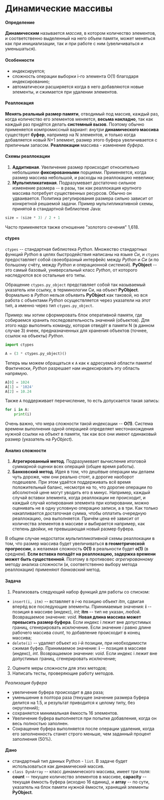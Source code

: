 # Динамические массивы

#### Определение

__Динамическим__ называется _массив_, в котором количество элементов, и соответственно выделенный на него объем памяти, может меняться как при инициализации, так и при работе с ним (увеличиваться и уменьшаться).

#### Особенности

- индексируется;
- сложность операции выборки i-го элемента O(1) благодаря индексированию;
- автоматически расширяется когда в него добавляются новые элементы, и сжимается при удалении элементов.

#### Реаллокация

__Менять реальный размер памяти__, отводимый под массив, каждый раз, когда количество его элементов меняется, __весьма накладно__, так как каждый раз придётся делать __системный вызов__. Поэтому обычно применяется компромиссный вариант: _внутри_ __динамического массива__ существует __буфер__, например на N элементов, и только когда добавляется новый N+1 элемент, размер этого буфера увеличивается с приличным запасом.
__Реаллокации__ массива - изменение _буфера_.

#### Схемы реаллокации

1. __Аддитивная__. Увеличение размер происходит относительно небольшими __фиксированными__ порциями. Применяется, когда размер массива небольшой, и расходы на реаллокацию невелики;
2. __Мультипликативная__. Подразумевает достаточно сильное изменение размера -- в разы, так как реаллокация крупного массива потребует существенных ресурсов. Обычно он удваивается. Политика регулирования размера сильно зависит от конкретной решаемой задачи.
Пример мультипликативной схемы, принятой в стандартной библиотеке Java:

```java
size = (size * 3) / 2 + 1
```

Часто применяется также отношение "золотого сечения" 1,618.

#### ctypes

`ctypes` -- стандартная библиотека _Python_. Множество стандартных функций _Python_ в целях быстродействия написаны на языке _Си_, и `ctypes` предоставляет собой своеобразный интерфейс между _Python_ и _Си_ (и по большому счёту, между _Python_ и операционной системой).
__PyObject__ -- это самый базовый, универсальный класс _Python_, от которого наследуются все остальные его типы.

Обращение `ctypes.py_object` представляет собой так называемый указатель или ссылку, в терминологии Си, на объект __PyObject__. Формально в _Python_ нельзя объявить __PyObject__ как таковой, но вся работа с объектами _Python_ осуществляется через указатели на этот тип, а именно через тип `ctypes.py_object`.

Пример: мы хотим сформировать блок оперативной памяти, где собираемся хранить последовательность значений (объектов). Для этого надо выполнить команду, которая отведёт в памяти N (в данном случае 3) ячеек, предназначенных для хранения объектов (точнее, ссылок на объекты) _Python_.

```python
import ctypes

A = (3 * ctypes.py_object)()
```

Теперь мы можем обращаться к `A` как к адресуемой области памяти! Фактически, _Python_ разрешает нам индексировать эту область напрямую.

```python
A[0] = 1024
A[1] = '1024'
A[2] = 10.24
```

Также `A` поддерживает перечисление, то есть допускается такая запись:

```python
for i in A:
    print(i)
```

Очень важно, что мера сложности такой индексации -- __O(1)__. Система времени выполнения одной операцией определяет местонахождения нужной ссылки на объект в памяти, так как все они имеют одинаковый размер (указатель на _PyObject_).

#### Анализ сложности

1. __Агрегированный метод__. Подразумевает вычисление итоговой суммарной оценки всех операций (общее время работы).
2. __Банковский метод__. Идея в том, что дешёвые операции мы делаем чуть дороже, чем они реально стоят, а дорогие наоборот подешевле. При этом удаётся поддерживать всё время положительный баланс, несмотря на то, что дорогие операции по абсолютной цене могут уводить его в минус.
Например, каждый случай вставки элемента, когда реаллокации не происходит, и каждый случай копирования элемента при копировании, можно оценивать не в одну условную операцию записи, а в три. Как только накапливается достаточная сумма, чтобы оплатить очередную реаллокацию, она выполняется. Причём цена её зависит от количества элементов в массиве и выбирается например, как степень двойки, не превышающая новый размер буфера.

В общем случае недостаток _мультипликативной_ схемы реаллокации в том, что размер массива будет увеличиваться __в геометрической прогрессии__, а желаемая сложность __O(1)__ в реальности будет __o(1)__ (в среднем). __Если вставка попадёт на реаллокацию, задержка времени может быть существенной__. Поэтому в противовес _агрегированному_ методу анализа сложности (и, соответственно выбору метода реаллокации) применяют _банковский_ метод.

#### Задача

1. Реализовать следующий набор функций для работы со списком:

- `insert(i, itm)` -- вставляет в _i_-ю позицию объект _itm_, сдвигая вперёд все последующие элементы. Принимаемые значения: __i__ -- позиция в массиве (индекс), _int_; __itm__ -- тип не указан, _любой_. Возвращаемое значение: _void_. __Новая длина массива может превысить размер буфера__. Если индекс i лежит вне допустимых границ, сгенерировать исключение. Если значение _i_ равно длине рабочего массива _count_, то добавление происходит в конец массива;
- `delete(i)` -- удаляет объект из _i_-й позиции, при необходимости сжимая буфер. Принимаемое значение: __i__ -- позиция в массиве (индекс), _int_. Возвращаемое значение: _void_. Если индекс i лежит вне допустимых границ, сгенерировать исключение;

2. Оцените меры сложности для этих методов;
3. Написать тесты, проверяющие работу методов.

_Реализация буфера_

- увеличение буфера происходит в два раза;
- уменьшение в полтора раза (текущее значение размера буфера делится на 1.5, и результат приводится к целому типу, без округлений);
- сохраняется минимальная ёмкость 16 элементов.
- Увеличение буфера выполняется при попытке добавления, когда он весь полностью заполнен.
- Сокращение буфера выполняется после операции удаления, когда его заполненность станет строго меньше, чем заданный процент заполнения (50%).

#### Дано

- стандартный тип данных Python - `list`. В задаче будет использоваться как динамический массив.
- `class DynArray` -- класс динамического массива, имеет три поля: __count__ -- текущее количество элементов в массиве, __capacity__ -- текущая ёмкость буфера (исходно 16 единиц), и __array__ -- по сути, указатель на блок памяти нужной ёмкости, хранящий элементы __PyObject__.
